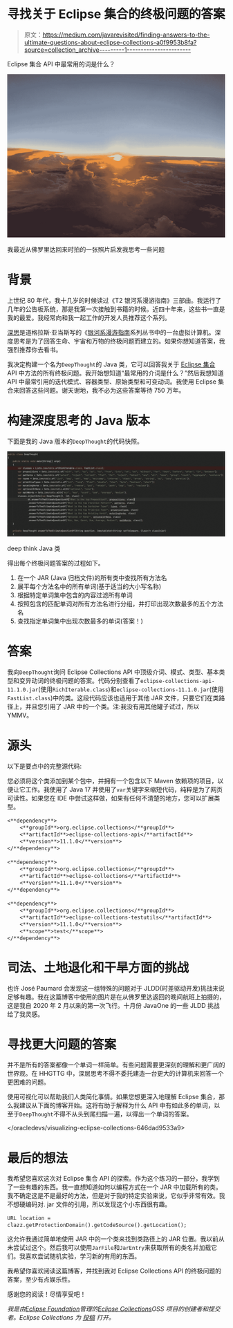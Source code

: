 # 寻找关于 Eclipse 集合的终极问题的答案

> 原文：<https://medium.com/javarevisited/finding-answers-to-the-ultimate-questions-about-eclipse-collections-a0f9953b8fa?source=collection_archive---------1----------------------->

Eclipse 集合 API 中最常用的词是什么？

![](img/7657a14eb581bf1b2ee3285e139f0232.png)

我最近从佛罗里达回来时拍的一张照片启发我思考一些问题

# 背景

上世纪 80 年代，我十几岁的时候读过《T2 银河系漫游指南》三部曲。我运行了几年的公告板系统，那是我第一次接触到书籍的时候。近四十年来，这些书一直是我的最爱。我经常向和我一起工作的开发人员推荐这个系列。

[深思](https://en.wikipedia.org/wiki/List_of_The_Hitchhiker%27s_Guide_to_the_Galaxy_characters#Deep_Thought)是道格拉斯·亚当斯写的《[银河系漫游指南](https://en.wikipedia.org/wiki/The_Hitchhiker%27s_Guide_to_the_Galaxy)系列丛书中的一台虚拟计算机。深度思考是为了回答生命、宇宙和万物的终极问题而建立的。如果你想知道答案，我强烈推荐你去看书。

我决定构建一个名为`DeepThought`的 Java 类，它可以回答我关于 [Eclipse 集合](https://github.com/eclipse/eclipse-collections) API 中方法的所有终极问题。我开始想知道“最常用的介词是什么？”然后我想知道 API 中最常引用的迭代模式、容器类型、原始类型和可变动词。我使用 Eclipse 集合来回答这些问题。谢天谢地，我不必为这些答案等待 750 万年。

# 构建深度思考的 Java 版本

下面是我的 Java 版本的`DeepThought`的代码快照。

![](img/27d366ce2c4da6a599f022f0490bb095.png)

deep think Java 类

得出每个终极问题答案的过程如下。

1.  在一个 JAR (Java 归档文件)的所有类中查找所有方法名
2.  展平每个方法名中的所有单词(基于适当的大小写名称)
3.  根据特定单词集中包含的内容过滤所有单词
4.  按照包含的匹配单词对所有方法名进行分组，并打印出现次数最多的五个方法名
5.  查找指定单词集中出现次数最多的单词(答案！)

# 答案

我向`DeepThought`询问 Eclipse Collections API 中顶级介词、模式、类型、基本类型和变异动词的终极问题的答案。代码分别查看了`eclipse-collections-api-11.1.0.jar`(使用`RichIterable.class`)和`eclipse-collections-11.1.0.jar`(使用`FastList.class`)中的类。这段代码应该也适用于其他 JAR 文件，只要它们在类路径上，并且您引用了 JAR 中的一个类。注:我没有用其他罐子试过，所以 YMMV。

# 源头

以下是要点中的完整源代码:

您必须将这个类添加到某个包中，并拥有一个包含以下 Maven 依赖项的项目，以便让它工作。我使用了 Java 17 并使用了`var`关键字来缩短代码，纯粹是为了网页可读性。如果您在 IDE 中尝试这样做，如果有任何不清楚的地方，您可以扩展类型。

```
<**dependency**>
    <**groupId**>org.eclipse.collections</**groupId**>
    <**artifactId**>eclipse-collections-api</**artifactId**>
    <**version**>11.1.0</**version**>
</**dependency**>

<**dependency**>
    <**groupId**>org.eclipse.collections</**groupId**>
    <**artifactId**>eclipse-collections</**artifactId**>
    <**version**>11.1.0</**version**>
</**dependency**>

<**dependency**>
    <**groupId**>org.eclipse.collections</**groupId**>
    <**artifactId**>eclipse-collections-testutils</**artifactId**>
    <**version**>11.1.0</**version**>
    <**scope**>test</**scope**>
</**dependency**>
```

# 司法、土地退化和干旱方面的挑战

也许 José Paumard 会发现这一组特殊的问题对于 JLDD(时差驱动开发)挑战来说足够有趣。我在这篇博客中使用的图片是在从佛罗里达返回的晚间航班上拍摄的，这是我自 2020 年 2 月以来的第一次飞行。十月份 JavaOne 的一些 JLDD 挑战给了我灵感。

# **寻找更大问题的答案**

并不是所有的答案都像一个单词一样简单。有些问题需要更深刻的理解和更广阔的世界观。在 HHGTTG 中，深层思考不得不委托建造一台更大的计算机来回答一个更困难的问题。

使用可视化可以帮助我们人类简化事情。如果您想更深入地理解 Eclipse 集合，那么我建议从下面的博客开始。这将有助于解释为什么 API 中有如此多的单词，以至于`DeepThought`不得不从头到尾扫描一遍，以得出一个单词的答案。

</oracledevs/visualizing-eclipse-collections-646dad9533a9>  

# 最后的想法

我希望您喜欢这次对 Eclipse 集合 API 的探索。作为这个练习的一部分，我学到了一些有趣的东西。我一直想知道如何以编程方式在一个 JAR 中加载所有的类。我不确定这是不是最好的方法，但是对于我的特定实验来说，它似乎非常有效。我不想硬编码对. jar 文件的引用，所以发现这个小东西很有趣。

```
URL location = clazz.getProtectionDomain().getCodeSource().getLocation();
```

这允许我通过简单地使用 JAR 中的一个类来找到类路径上的 JAR 位置。我以前从未尝试过这个。然后我可以使用`JarFile`和`JarEntry`来获取所有的类名并加载它们。我喜欢尝试随机实验，学习新的有用的东西。

我希望你喜欢阅读这篇博客，并找到我对 Eclipse Collections API 的终极问题的答案，至少有点娱乐性。

感谢您的阅读！尽情享受吧！

*我是由*[*Eclipse Foundation*](https://projects.eclipse.org/projects/technology.collections)*管理的*[*Eclipse Collections*](https://github.com/eclipse/eclipse-collections)*OSS 项目的创建者和提交者。Eclipse Collections 为* [*投稿*](https://github.com/eclipse/eclipse-collections/blob/master/CONTRIBUTING.md) *打开。*
